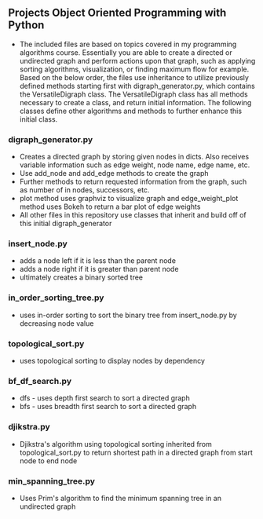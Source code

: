 ## Projects Object Oriented Programming with Python
  * The included files are based on topics covered in my programming algorithms course. Essentially you are able to create a directed or undirected graph and perform actions upon that graph, such as applying sorting algorithms, visualization, or finding maximum flow for example. Based on the below order, the files use inheritance to utilize previously defined methods starting first with digraph_generator.py, which contains the VersatileDigraph class. The VersatileDigraph class has all methods necessary to create a class, and return initial information. The following classes define other algorithms and methods to further enhance this initial class. 

### digraph_generator.py
  * Creates a directed graph by storing given nodes in dicts. Also receives variable information such as edge weight, node name, edge name, etc.
  * Use add_node and add_edge methods to create the graph
  * Further methods to return requested information from the graph, such as  number of in nodes, successors, etc.
  * plot method uses graphviz to visualize graph and edge_weight_plot method uses Bokeh to return a bar plot of edge weights 
  * All other files in this repository use classes that inherit and build off of this initial digraph_generator
  
### insert_node.py
  * adds a node left if it is less than the parent node
  * adds a node right if it is greater than parent node
  * ultimately creates a binary sorted tree
  
### in_order_sorting_tree.py
  * uses in-order sorting to sort the binary tree from insert_node.py by decreasing node value 
  
### topological_sort.py
  * uses topological sorting to display nodes by dependency
  
### bf_df_search.py
  * dfs - uses depth first search to sort a directed graph
  * bfs - uses breadth first search to sort a directed graph
  
### djikstra.py
  * Djikstra's algorithm using topological sorting inherited from topological_sort.py to return shortest path in a directed graph from start node to end node
  
### min_spanning_tree.py
  * Uses Prim's algorithm to find the minimum spanning tree in an undirected graph
  
